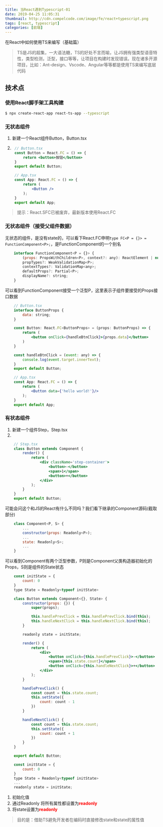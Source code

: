 ```yaml
---
title: 当React遇到Typescript-01
date: 2019-04-25 11:05:31
thumbnail: http://cdn.compelcode.com/image/fe/react+typescript.png
tags: [react, typescript]
categories: [前端]
---
```


在React中如何使用TS来编写（基础篇）
> TS是JS的超集，一大语法糖，TS的好处不言而喻，让JS拥有强类型语音特性，类型检测，泛型，接口等等，让项目在构建时发现错误。现在诸多开源项目，比如：Ant-design、Vscode、Angular等等都是使用TS来编写底层代码

## 技术点
### 使用React脚手架工具构建
``` bash
$ npx create-react-app react-ts-app --typescript
```

### 无状态组件
1. 新建一个React组件Button，Button.tsx
2. ``` jsx
    // Button.tsx
    const Button = React.FC = () => {
        return <button>按钮</button>
    }
    export default Button;

    // App.tsx
    const App: React.FC = () => {
        return (
            <Button />
        );
    }
    export default App;
   ```
> 提示：React.SFC已被废弃，最新版本使用React.FC

### 无状态组件（接受父组件数据）
无状态的组件，是没有state的，可以看下React.FC申明`type FC<P = {}> = FunctionComponent<P>;`，是FunctionComponent的一个别名
``` jsx
    interface FunctionComponent<P = {}> {
        (props: PropsWithChildren<P>, context?: any): ReactElement | null;
        propTypes?: WeakValidationMap<P>;
        contextTypes?: ValidationMap<any>;
        defaultProps?: Partial<P>;
        displayName?: string;
    }
```
可以看到FunctionComponent接受一个泛型P，这里表示子组件要接受的Props接口数据

``` jsx
    // Button.tsx
    interface ButtonProps {
        data: string;
    }

    const Button: React.FC<ButtonProps> = (props: ButtonProps) => {
        return (
            <button onClick={handleBtnClick}>{props.data}</button>
        )
    }

    const handleBtnClick = (event: any) => {
        console.log(event.target.innerText);
    }
    export default Button;

    // App.tsx
    const App: React.FC = () => {
        return (
            <Button data={'hello world!'}/>
        );
    }
    export default App;
   ```

### 有状态组件
1. 新建一个组件Step，Step.tsx
2. 
``` jsx
    // Step.tsx
    class Button extends Component {
        render() {
            return (
                <div className='step-container'>
                    <button>-</button>
                    <span>1</span>
                    <button>+</button>
                </div>
            );
        }
    }
    export default Button;
```
可能会问这个和JS的React有什么不同吗？我们看下继承的Component源码(截取部分)
``` jsx
    class Component<P, S> {
        ...
        constructor(props: Readonly<P>);
        ...
        state: Readonly<S>;
        ...
    }
```
可以看到Component有两个泛型参数，P则是Component父类构造器初始化的Props，S则是组件的State状态
 
``` jsx 完整的代码 
    const initState = {
        count: 0
    }
    type State = Readonly<typeof initState>

    class Button extends Component<{}, State> {
        constructor(props: {}) {
            super(props);

            this.handlePrevClick = this.handlePrevClick.bind(this);
            this.handleNextClick = this.handleNextClick.bind(this);
        }

        readonly state = initState;

        render() {
            return (
                <div>
                    <button onClick={this.handlePrevClick}>-</button>
                    <span>{this.state.count}</span>
                    <button onClick={this.handleNextClick}>+</button>
                </div>
            );
        }

        handlePrevClick() {
            const count = this.state.count;
            this.setState({
                count: count - 1
            })
        }

        handleNextClick() {
            const count = this.state.count;
            this.setState({
                count: count + 1
            })
        }
    }

    export default Button;
```
``` jsx
    const initState = {
        count: 0
    }
    type State = Readonly<typeof initState>
    ...
    readonly state = initState;
```
1. 初始化值
2. 通过Readonly<T> 将所有属性都设置为<font color="red">**readonly**</font>
3. 将state设置为<font color="red">**readonly**</font>
> 目的是：借助TS避免开发者在编码时直接修改state和state的属性值